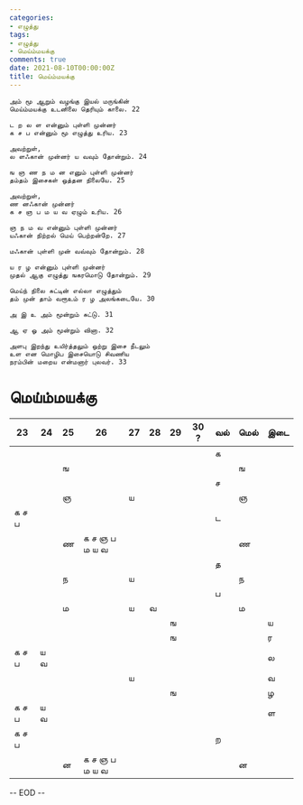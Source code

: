 ```yaml
---
categories:
- எழுத்து
tags:
- எழுத்து
- மெய்ம்மயக்கு
comments: true
date: 2021-08-10T00:00:00Z
title: மெய்ம்மயக்கு
---
```



```
அம் மூ ஆறும் வழங்கு இயல் மருங்கின்
மெய்ம்மயக்கு உடனிலை தெரியும் காலை. 22

ட ற ல ள என்னும் புள்ளி முன்னர்
க ச ப என்னும் மூ எழுத்து உரிய. 23

அவற்றுள்,
ல ளஃகான் முன்னர் ய வவும் தோன்றும். 24

ங ஞ ண ந ம ன எனும் புள்ளி முன்னர்
தம்தம் இசைகள் ஒத்தன நிலையே. 25

அவற்றுள்,
ண னஃகான் முன்னர்
க ச ஞ ப ம ய வ ஏழும் உரிய. 26

ஞ ந ம வ என்னும் புள்ளி முன்னர்
யஃகான் நிற்றல் மெய் பெற்றன்றே. 27

மஃகான் புள்ளி முன் வவ்வும் தோன்றும். 28

ய ர ழ என்னும் புள்ளி முன்னர்
முதல் ஆகு எழுத்து ஙகரமொடு தோன்றும். 29

மெய்ந் நிலை சுட்டின் எல்லா எழுத்தும்
தம் முன் தாம் வரூஉம் ர ழ அலங்கடையே. 30

அ இ உ அம் மூன்றும் சுட்டு. 31

ஆ ஏ ஓ அம் மூன்றும் வினா. 32

அளபு இறந்து உயிர்த்தலும் ஒற்று இசை நீடலும்
உள என மொழிப இசையொடு சிவணிய
நரம்பின் மறைய என்மனார் புலவர். 33

```


# மெய்ம்மயக்கு

| 23    | 24   | 25   | 26            | 27   | 28   | 29   | 30 ? | வல்   | மெல்  | இடை  |
| ----- | ---- | ---- | ------------- | ---- | ---- | ---- | ---- | ---- | ---- | ---- |
|       |      |      |               |      |      |      |      | க    |      |      |
|       |      | ங    |               |      |      |      |      |      | ங    |      |
|       |      |      |               |      |      |      |      | ச    |      |      |
|       |      | ஞ    |               | ய    |      |      |      |      | ஞ    |      |
| க ச ப |      |      |               |      |      |      |      | ட    |      |      |
|       |      | ண    | க ச ஞ ப ம ய வ |      |      |      |      |      | ண    |      |
|       |      |      |               |      |      |      |      | த    |      |      |
|       |      | ந    |               | ய    |      |      |      |      | ந    |      |
|       |      |      |               |      |      |      |      | ப    |      |      |
|       |      | ம    |               | ய    | வ    |      |      |      | ம    |      |
|       |      |      |               |      |      | ங    |      |      |      | ய    |
|       |      |      |               |      |      | ங    |      |      |      | ர    |
| க ச ப | ய வ  |      |               |      |      |      |      |      |      | ல    |
|       |      |      |               | ய    |      |      |      |      |      | வ    |
|       |      |      |               |      |      | ங    |      |      |      | ழ    |
| க ச ப | ய வ  |      |               |      |      |      |      |      |      | ள    |
| க ச ப |      |      |               |      |      |      |      | ற    |      |      |
|       |      | ன    | க ச ஞ ப ம ய வ |      |      |      |      |      | ன    |      |



-- EOD --
